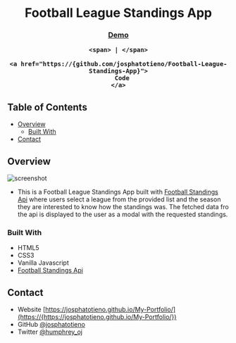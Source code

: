 
<h1 align="center">Football League Standings App</h1>


<div align="center">
  <h3>
    <a href="https://{josphatotieno.github.io/Football-League-Standings-App/}">
      Demo
    </a>

    <span> | </span>

    <a href="https://{github.com/josphatotieno/Football-League-Standings-App}">
      Code
    </a>
  </h3>
</div>

<!-- TABLE OF CONTENTS -->

## Table of Contents

- [Overview](#overview)
  - [Built With](#built-with)
- [Contact](#contact)


<!-- OVERVIEW -->

## Overview

![screenshot](https://github.com/josphatotieno/Web-Development-Resources/blob/main/stadium.jpg)

- This is a Football League Standings App built with <a href="https://api-football-standings.azharimm.site/leagues">Football Standings Api</a> where users select 
a league from the provided list and the season they are interested to know how the standings was. The fetched data fro the api is displayed to the user as a modal with the requested standings.



### Built With



- HTML5
- CSS3
- Vanilla Javascript
- <a href="https://api-football-standings.azharimm.site/leagues">Football Standings Api</a>



## Contact

- Website [https://josphatotieno.github.io/My-Portfolio/](https://{https://josphatotieno.github.io/My-Portfolio/})
- GitHub [@josphatotieno](https://{github.com/josphatotieno})
- Twitter [@humphrey_oj](https://{twitter.com/jo_saula})
